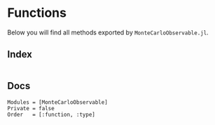 # Functions

Below you will find all methods exported by `MonteCarloObservable.jl`.

## Index

```@index
```

## Docs

```@autodocs
Modules = [MonteCarloObservable]
Private = false
Order   = [:function, :type]
```